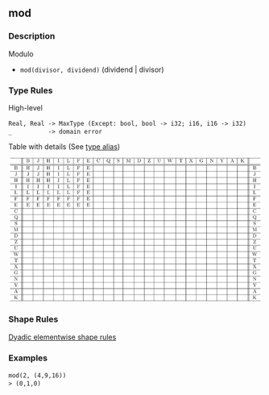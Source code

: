 ## mod

### Description

Modulo

- `mod(divisor, dividend)`  (dividend | divisor)

### Type Rules

High-level

```no-highlight
Real, Real -> MaxType (Except: bool, bool -> i32; i16, i16 -> i32)
_          -> domain error
```

Table with details (See [type alias](../types.md))

![mod](../types/mod.png)

### Shape Rules

[Dyadic elementwise shape rules](../shapes.md#dyadic-elementwise)

### Examples

```no-highlight
mod(2, (4,9,16))
> (0,1,0)
```
